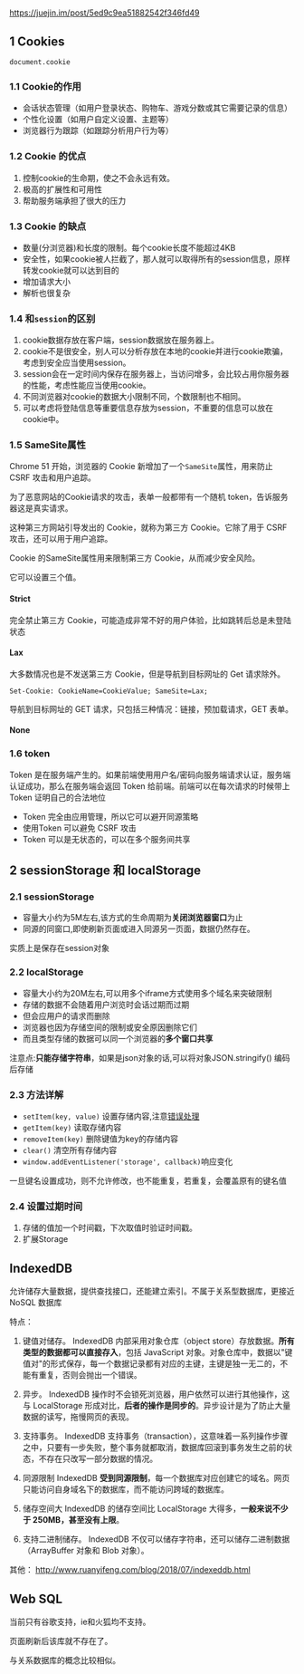 #

<https://juejin.im/post/5ed9c9ea51882542f346fd49>

## 1 Cookies

`document.cookie`

### 1.1 Cookie的作用

- 会话状态管理（如用户登录状态、购物车、游戏分数或其它需要记录的信息）
- 个性化设置（如用户自定义设置、主题等）
- 浏览器行为跟踪（如跟踪分析用户行为等）

### 1.2 Cookie 的优点

1. 控制cookie的生命期，使之不会永远有效。
2. 极高的扩展性和可用性
3. 帮助服务端承担了很大的压力

### 1.3 Cookie 的缺点

- 数量(分浏览器)和长度的限制。每个cookie长度不能超过4KB
- 安全性，如果cookie被人拦截了，那人就可以取得所有的session信息，原样转发cookie就可以达到目的
- 增加请求大小
- 解析也很复杂

### 1.4 和`session`的区别

1. cookie数据存放在客户端，session数据放在服务器上。
2. cookie不是很安全，别人可以分析存放在本地的cookie并进行cookie欺骗，考虑到安全应当使用session。
3. session会在一定时间内保存在服务器上，当访问增多，会比较占用你服务器的性能，考虑性能应当使用cookie。
4. 不同浏览器对cookie的数据大小限制不同，个数限制也不相同。
5. 可以考虑将登陆信息等重要信息存放为session，不重要的信息可以放在cookie中。

### 1.5 SameSite属性

Chrome 51 开始，浏览器的 Cookie 新增加了一个`SameSite`属性，用来防止 CSRF 攻击和用户追踪。

为了恶意网站的Cookie请求的攻击，表单一般都带有一个随机 token，告诉服务器这是真实请求。

这种第三方网站引导发出的 Cookie，就称为第三方 Cookie。它除了用于 CSRF 攻击，还可以用于用户追踪。

Cookie 的SameSite属性用来限制第三方 Cookie，从而减少安全风险。

它可以设置三个值。

#### Strict

完全禁止第三方 Cookie，可能造成非常不好的用户体验，比如跳转后总是未登陆状态

#### Lax

大多数情况也是不发送第三方 Cookie，但是导航到目标网址的 Get 请求除外。

`Set-Cookie: CookieName=CookieValue; SameSite=Lax;`

导航到目标网址的 GET 请求，只包括三种情况：链接，预加载请求，GET 表单。

#### None

### 1.6 token

Token 是在服务端产生的。如果前端使用用户名/密码向服务端请求认证，服务端认证成功，那么在服务端会返回 Token 给前端。前端可以在每次请求的时候带上 Token 证明自己的合法地位

- Token 完全由应用管理，所以它可以避开同源策略
- 使用Token 可以避免 CSRF 攻击
- Token 可以是无状态的，可以在多个服务间共享

## 2 sessionStorage 和 localStorage

### 2.1 sessionStorage

- 容量大小约为5M左右,该方式的生命周期为**关闭浏览器窗口**为止
- 同源的同窗口,即使刷新页面或进入同源另一页面，数据仍然存在。

实质上是保存在session对象

### 2.2 localStorage

- 容量大小约为20M左右,可以用多个iframe方式使用多个域名来突破限制
- 存储的数据不会随着用户浏览时会话过期而过期
- 但会应用户的请求而删除
- 浏览器也因为存储空间的限制或安全原因删除它们
- 而且类型存储的数据可以同一个浏览器的**多个窗口共享**

注意点:**只能存储字符串**，如果是json对象的话,可以将对象JSON.stringify() 编码后存储

### 2.3 方法详解

- `setItem(key, value)` 设置存储内容,注意[错误处理](https://iammapping.com/the-other-ways-to-use-localstorage/)
- `getItem(key)` 读取存储内容
- `removeItem(key)` 删除键值为key的存储内容
- `clear()` 清空所有存储内容
- `window.addEventListener('storage', callback)`响应变化

一旦键名设置成功，则不允许修改，也不能重复，若重复，会覆盖原有的键名值

### 2.4 设置过期时间

1. 存储的值加一个时间戳，下次取值时验证时间戳。
2. 扩展Storage

## IndexedDB

允许储存大量数据，提供查找接口，还能建立索引。不属于关系型数据库，更接近 NoSQL 数据库

特点：

1. 键值对储存。 IndexedDB 内部采用对象仓库（object store）存放数据。**所有类型的数据都可以直接存入**，包括 JavaScript 对象。对象仓库中，数据以"键值对"的形式保存，每一个数据记录都有对应的主键，主键是独一无二的，不能有重复，否则会抛出一个错误。

2. 异步。 IndexedDB 操作时不会锁死浏览器，用户依然可以进行其他操作，这与 LocalStorage 形成对比，**后者的操作是同步的**。异步设计是为了防止大量数据的读写，拖慢网页的表现。

3. 支持事务。 IndexedDB 支持事务（transaction），这意味着一系列操作步骤之中，只要有一步失败，整个事务就都取消，数据库回滚到事务发生之前的状态，不存在只改写一部分数据的情况。

4. 同源限制 IndexedDB **受到同源限制**，每一个数据库对应创建它的域名。网页只能访问自身域名下的数据库，而不能访问跨域的数据库。

5. 储存空间大 IndexedDB 的储存空间比 LocalStorage 大得多，**一般来说不少于 250MB，甚至没有上限**。

6. 支持二进制储存。 IndexedDB 不仅可以储存字符串，还可以储存二进制数据（ArrayBuffer 对象和 Blob 对象）。

其他： <http://www.ruanyifeng.com/blog/2018/07/indexeddb.html>

## Web SQL

当前只有谷歌支持，ie和火狐均不支持。

页面刷新后该库就不存在了。

与关系数据库的概念比较相似。
